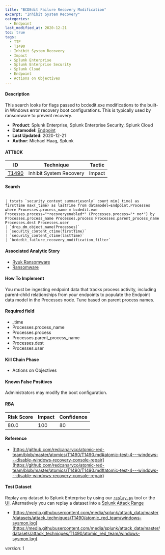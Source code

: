 ```yaml
---
title: "BCDEdit Failure Recovery Modification"
excerpt: "Inhibit System Recovery"
categories:
  - Endpoint
last_modified_at: 2020-12-21
toc: true
tags:
  - TTP
  - T1490
  - Inhibit System Recovery
  - Impact
  - Splunk Enterprise
  - Splunk Enterprise Security
  - Splunk Cloud
  - Endpoint
  - Actions on Objectives
---
```




#### Description

This search looks for flags passed to bcdedit.exe modifications to the built-in Windows error recovery boot configurations. This is typically used by ransomware to prevent recovery.

- **Product**: Splunk Enterprise, Splunk Enterprise Security, Splunk Cloud
- **Datamodel**: [Endpoint](https://docs.splunk.com/Documentation/CIM/latest/User/Endpoint)
- **Last Updated**: 2020-12-21
- **Author**: Michael Haag, Splunk


#### ATT&CK

| ID          | Technique   | Tactic       |
| ----------- | ----------- |--------------|
| [T1490](https://attack.mitre.org/techniques/T1490/) | Inhibit System Recovery | Impact |


#### Search

```

| tstats `security_content_summariesonly` count min(_time) as firstTime max(_time) as lastTime from datamodel=Endpoint.Processes where Processes.process_name = bcdedit.exe Processes.process="*recoveryenabled*" (Processes.process="* no*") by Processes.process_name Processes.process Processes.parent_process_name Processes.dest Processes.user 
| `drop_dm_object_name(Processes)` 
| `security_content_ctime(firstTime)` 
| `security_content_ctime(lastTime)` 
| `bcdedit_failure_recovery_modification_filter`
```

#### Associated Analytic Story
* [Ryuk Ransomware](_stories/ryuk_ransomware)
* [Ransomware](_stories/ransomware)


#### How To Implement
You must be ingesting endpoint data that tracks process activity, including parent-child relationships from your endpoints to populate the Endpoint data model in the Processes node. Tune based on parent process names.

#### Required field
* _time
* Processes.process_name
* Processes.process
* Processes.parent_process_name
* Processes.dest
* Processes.user


#### Kill Chain Phase
* Actions on Objectives


#### Known False Positives
Administrators may modify the boot configuration.



#### RBA

| Risk Score  | Impact      | Confidence   |
| ----------- | ----------- |--------------|
| 80.0 | 100 | 80 |



#### Reference

* [https://github.com/redcanaryco/atomic-red-team/blob/master/atomics/T1490/T1490.md#atomic-test-4---windows---disable-windows-recovery-console-repair](https://github.com/redcanaryco/atomic-red-team/blob/master/atomics/T1490/T1490.md#atomic-test-4---windows---disable-windows-recovery-console-repair)



#### Test Dataset
Replay any dataset to Splunk Enterprise by using our [`replay.py`](https://github.com/splunk/attack_data#using-replaypy) tool or the [UI](https://github.com/splunk/attack_data#using-ui).
Alternatively you can replay a dataset into a [Splunk Attack Range](https://github.com/splunk/attack_range#replay-dumps-into-attack-range-splunk-server)

* [https://media.githubusercontent.com/media/splunk/attack_data/master/datasets/attack_techniques/T1490/atomic_red_team/windows-sysmon.log](https://media.githubusercontent.com/media/splunk/attack_data/master/datasets/attack_techniques/T1490/atomic_red_team/windows-sysmon.log)


_version_: 1
